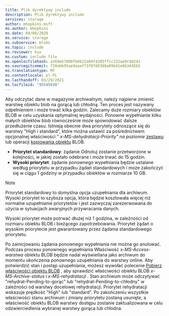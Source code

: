 ```yaml
---
title: Plik dyrektywy include
description: Plik dyrektywy include
services: storage
author: mhopkins-msft
ms.author: mhopkins
ms.date: 04/08/2020
ms.service: storage
ms.subservice: blobs
ms.topic: include
ms.reviewer: hux
ms.custom: include file
ms.openlocfilehash: a369eb7000fb8622a69f4205ffcc232ae9c9d242
ms.sourcegitcommit: f28ebb95ae9aaaff3f87d8388a09b41e0b3445b5
ms.translationtype: MT
ms.contentlocale: pl-PL
ms.lasthandoff: 03/29/2021
ms.locfileid: "95545938"
---
```

Aby odczytać dane w magazynie archiwalnym, należy najpierw zmienić warstwę obiektu blob na gorącą lub chłodną. Ten proces jest nazywany odpełnieniem i może trwać kilka godzin. Zalecamy duże rozmiary obiektów BLOB w celu uzyskania optymalnej wydajności. Ponowne wypełnianie kilku małych obiektów blob równocześnie może spowodować dalsze przedłużenie czasu. Istnieją obecnie dwa priorytety odnoszące się do warstwy "High i standard", które można ustawić za pośrednictwem opcjonalnej właściwości " *x-MS-dehydratacji-Priority" na poziomie* [zestawu](/rest/api/storageservices/set-blob-tier) lub operacji [kopiowania obiektu](/rest/api/storageservices/copy-blob) BLOB.

* **Priorytet standardowy**: żądanie Odnotuj zostanie przetworzone w kolejności, w jakiej zostało odebrane i może trwać do 15 godzin.
* **Wysoki priorytet**: żądanie ponownego wypełniania będzie ustalane według priorytetu w przypadku żądań standardowych i może zakończyć się w ciągu 1 godziny w przypadku obiektów w rozmiarze 10 GB. 

> [!NOTE]
> Priorytet standardowy to domyślna opcja uzupełniania dla archiwum. Wysoki priorytet to szybsza opcja, która będzie kosztowała więcej niż normalne uzupełnianie priorytetów i jest zazwyczaj zarezerwowana do użycia w sytuacjach awaryjnych przywracania danych.
>
> Wysoki priorytet może potrwać dłużej niż 1 godzina, w zależności od rozmiaru obiektu BLOB i bieżącego zapotrzebowania. Priorytet żądań o wysokim priorytecie jest gwarantowany przez żądania standardowego priorytetu.

Po zainicjowaniu żądania ponownego wypełniania nie można go anulować. Podczas procesu ponownego wypełniania Właściwość *x-MS-Access-warstwa* obiektu BLOB będzie nadal wyświetlana jako archiwum do momentu ukończenia ponownego uzupełniania do warstwy online. Aby potwierdzić stan i postęp uzupełniania, możesz wywołać polecenie [Pobierz właściwości obiektu BLOB](/rest/api/storageservices/get-blob-properties) , aby sprawdzić właściwości obiektu BLOB *x-MS-Archive-status* i *x-MS-rehydratacji* . Stan archiwum może odczytywać "rehydrat-Pending-to-gorąc" lub "rehydrat-Pending-to-chłodny" w zależności od warstwy docelowej rehydratacji. Priorytet rehydratacji wskazuje prędkość "High" lub "standard". Po zakończeniu wszystkie właściwości stanu archiwum i zmiany priorytetu zostaną usunięte, a właściwość obiektu BLOB warstwy dostępu zostanie zaktualizowana w celu odzwierciedlenia wybranej warstwy gorąca lub chłodna.